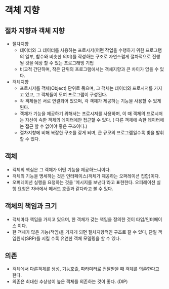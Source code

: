 # 객체 지향

## 절차 지향과 객체 지향
- 절차지향
	- 데이터와 그 데이터를 사용하는 프로시저(어떤 작업을 수행하기 위한 프로그램의 일부, 함수와 비슷한 의미)를 작성하는 구조로 자연스럽게 절차적으로 진행될 것을 예상 할 수 있는 프로그래밍 기법
	- 비교적 간단하며, 작은 단위의 프로그램에서는 객체지향과 큰 차이가 없을 수 있다.
- 객체지향 
	- 프로시저를 객체(Object) 단위로 묶으며, 그 객체는 데이터와 프로시저를 가지고 있고, 그 객체들이 모여 프로그램이 구성된다.
	- 각 객체들은 서로 연결되어 있으며, 각 객체가 제공하는 기능을 사용할 수 있게 된다. 
	- 객체가 기능을 제공하기 위해서는 프로시저를 사용하며, 이 때 객체의 프로시저는 자신이 속한 객체의 데이터에만 접근할 수 있다. ( 다른 객체에 속한 데이터에는 접근 할 수 없어야 좋은 구조이다.)
	- 절차지향에 비해 복잡한 구조를 갖게 되며, 큰 규모의 프로그램일수록 빛을 발휘할 수 있다.
	
## 객체 
- 객체의 핵심은 그 객체가 어떤 기능을 제공하느냐이다. 
- 객체의 기능을 명세하는 것은 인터페이스(객체가 제공하는 오퍼레이션 집합)이다.
- 오퍼레이션 실행을 요청하는 것을 '메시지를 보낸다'라고 표현한다. 오퍼레이션 실행 요청은 자바에서 메서드 호출과 같다라고 볼 수 있다.

## 객체의 책임과 크기
- 객체마다 책임을 가지고 있으며, 한 객체가 갖는 책임을 정의한 것이 타입/인터페이스 이다.
- 한 객체가 많은 기능(책임)을 가지게 되면 절차지향적인 구조로 갈 수 있다, 단일 책임원칙(SRP)를 지킬 수록 유연한 객체 모델링을 할 수 있다.

## 의존
- 객체에서 다른객체를 생성, 기능호출, 파라미터로 전달받을 때 객체를 의존한다고 한다.
- 의존은 최대한 추상성이 높은 객체를 의존하는 것이 좋다. (DIP)
